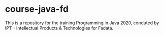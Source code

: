 # course-java-fd
This is a repository for the training Programming in Java 2020, conduted by IPT - Intellectual Products &amp; Technologies for Fadata.
